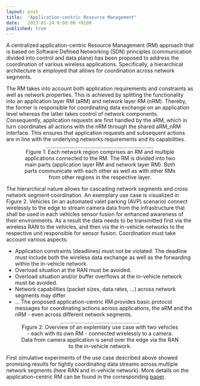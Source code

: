 ```yaml
---
layout: post
title:  "Application-centric Resource Management"
date:   2023-01-24 9:00:00 +0100
published: true
---
```


A centralized application-centric Resource Management (RM) approach that is based on Software Defined Networking (SDN) principles (communication divided into control and data plane) has been proposed to address the coordination of various wireless applications. Specifically, a hierarchical architecture is employed that allows for coordination across network segments.

The RM takes into account both application requirements and constraints as well as network properties. This is achieved by splitting the functionality into an application layer RM (aRM) and network layer RM (nRM). Thereby, the former is responsible for coordinating data exchange on an application level whereas the latter takes control of network components. Consequently, application requests are first handled by the aRM, which in turn coordinates all actions with the nRM through the shared aRM_nRM interface. This ensures that application requests and subsequent actions are in line with the underlying networks requirements and its capabilities. 

<div style="text-align: center;">
<figure>
<img src="{{site.baseurl}}/resource_management/figures/aRm_nRM.png" alt="Figure 1: Each network region comprises an RM and multiple applications connected to the RM. The RM is divided into two main parts (application layer RM and network layer RM). Both parts communicate with each other as well as with other RMs from other regions in the respective layer." style="zoom:15%;" />
<figcaption>Figure 1: Each network region comprises an RM and multiple applications connected to the RM. The RM is divided into two main parts (application layer RM and network layer RM). Both parts communicate with each other as well as with other RMs from other regions in the respective layer.</figcaption>
</figure>
</div>

The hierarchical nature allows for cascading network segments and cross network segment coordination. An exemplary use case is visualized in Figure 2. Vehicles (in an automated valet parking (AVP) scenario) connect wirelessly to the edge to stream camera data from the infrastructure that shall be used in each vehicles sensor fusion for enhanced awareness of their environments. As a result the data needs to be transmitted first via the wireless RAN to the vehicles, and then via the in-vehicle networks to the respective unit responsible for sensor fusion. Coordination must take account various aspects:
- Application constraints (deadlines) must not be violated. The deadline must include both the wireless data exchange as well as the forwarding within the in-vehicle network.
- Overload situation at the RAN must be avoided.
- Overload situation and/or buffer overflows at the in-vehicle network must be avoided.
- Network capabilities (packet sizes, data rates, ...) across network segments may differ.
- ...
The proposed application-centric RM provides basic protocol messages for coordinating actions across applications, the aRM and the nRM - even across different network segments.   

<div style="text-align: center;">
<figure>
<img src="{{site.baseurl}}/resource_management/figures/multisegmentUseCase.png" alt="Figure 2: Overview of an explemlary use case with two vehicles - each with its own RM - connected wirelessly to a camera. Data from camera application is send over the edge via the RAN to the in-vehicle network." style="zoom:15%;" />
<figcaption>Figure 2: Overview of an explemlary use case with two vehicles - each with its own RM - connected wirelessly to a camera. Data from camera application is send over the edge via the RAN to the in-vehicle network.</figcaption>
</figure>
</div>

First simulative experiments of the use case described above showed promising results for tightly coordinating data streams across multiple network segments (here RAN and in-vehicle network). More details on the application-centric RM can be found in the corresponding [paper](https://doi.org/10.1145/3528411).